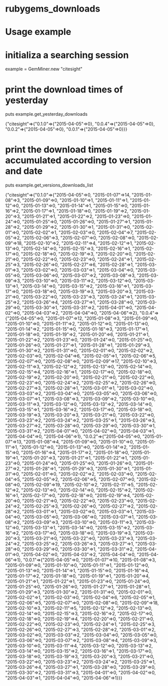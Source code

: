 # rubygems_downloads

# Usage example

# initializa a searching session
example = GemMiner.new "citesight"

# print the download times of yesterday
puts example.get_yesterday_downloads

{"citesight"=>{"0.1.0"=>{"2015-04-05"=>0}, "0.0.4"=>{"2015-04-05"=>0}, "0.0.2"=>{"2015-04-05"=>0}, "0.0.1"=>{"2015-04-05"=>0}}}


# print the download times accumulated according to version and date
puts example.get_versions_downloads_list

{"citesight"=>{"0.1.0"=>{"2015-04-05"=>0, "2015-01-07"=>14, "2015-01-08"=>3, "2015-01-09"=>0, "2015-01-10"=>1, "2015-01-11"=>1, "2015-01-12"=>0, "2015-01-13"=>0, "2015-01-14"=>1, "2015-01-15"=>0, "2015-01-16"=>2, "2015-01-17"=>1, "2015-01-18"=>0, "2015-01-19"=>2, "2015-01-20"=>3, "2015-01-21"=>1, "2015-01-22"=>2, "2015-01-23"=>0, "2015-01-24"=>0, "2015-01-25"=>0, "2015-01-26"=>0, "2015-01-27"=>1, "2015-01-28"=>2, "2015-01-29"=>2, "2015-01-30"=>1, "2015-01-31"=>0, "2015-02-01"=>0, "2015-02-02"=>1, "2015-02-03"=>0, "2015-02-04"=>7, "2015-02-05"=>2, "2015-02-06"=>3, "2015-02-07"=>0, "2015-02-08"=>0, "2015-02-09"=>18, "2015-02-10"=>2, "2015-02-11"=>4, "2015-02-12"=>1, "2015-02-13"=>0, "2015-02-14"=>0, "2015-02-15"=>3, "2015-02-16"=>1, "2015-02-17"=>0, "2015-02-18"=>0, "2015-02-19"=>3, "2015-02-20"=>0, "2015-02-21"=>0, "2015-02-22"=>0, "2015-02-23"=>0, "2015-02-24"=>1, "2015-02-25"=>3, "2015-02-26"=>0, "2015-02-27"=>6, "2015-02-28"=>1, "2015-03-01"=>3, "2015-03-02"=>0, "2015-03-03"=>1, "2015-03-04"=>0, "2015-03-05"=>0, "2015-03-06"=>0, "2015-03-07"=>2, "2015-03-08"=>3, "2015-03-09"=>3, "2015-03-10"=>0, "2015-03-11"=>2, "2015-03-12"=>0, "2015-03-13"=>1, "2015-03-14"=>0, "2015-03-15"=>2, "2015-03-16"=>1, "2015-03-17"=>0, "2015-03-18"=>0, "2015-03-19"=>3, "2015-03-20"=>3, "2015-03-21"=>0, "2015-03-22"=>0, "2015-03-23"=>3, "2015-03-24"=>1, "2015-03-25"=>2, "2015-03-26"=>4, "2015-03-27"=>1, "2015-03-28"=>0, "2015-03-29"=>0, "2015-03-30"=>1, "2015-03-31"=>2, "2015-04-01"=>0, "2015-04-02"=>0, "2015-04-03"=>2, "2015-04-04"=>0, "2015-04-06"=>2}, "0.0.4"=>{"2015-04-05"=>0, "2015-01-07"=>12, "2015-01-08"=>3, "2015-01-09"=>0, "2015-01-10"=>0, "2015-01-11"=>2, "2015-01-12"=>0, "2015-01-13"=>0, "2015-01-14"=>2, "2015-01-15"=>0, "2015-01-16"=>3, "2015-01-17"=>1, "2015-01-18"=>0, "2015-01-19"=>2, "2015-01-20"=>6, "2015-01-21"=>1, "2015-01-22"=>2, "2015-01-23"=>0, "2015-01-24"=>0, "2015-01-25"=>0, "2015-01-26"=>0, "2015-01-27"=>1, "2015-01-28"=>1, "2015-01-29"=>3, "2015-01-30"=>2, "2015-01-31"=>0, "2015-02-01"=>0, "2015-02-02"=>2, "2015-02-03"=>0, "2015-02-04"=>6, "2015-02-05"=>1, "2015-02-06"=>5, "2015-02-07"=>0, "2015-02-08"=>0, "2015-02-09"=>17, "2015-02-10"=>3, "2015-02-11"=>3, "2015-02-12"=>2, "2015-02-13"=>0, "2015-02-14"=>0, "2015-02-15"=>4, "2015-02-16"=>1, "2015-02-17"=>0, "2015-02-18"=>0, "2015-02-19"=>2, "2015-02-20"=>0, "2015-02-21"=>0, "2015-02-22"=>0, "2015-02-23"=>0, "2015-02-24"=>2, "2015-02-25"=>2, "2015-02-26"=>0, "2015-02-27"=>3, "2015-02-28"=>1, "2015-03-01"=>1, "2015-03-02"=>0, "2015-03-03"=>2, "2015-03-04"=>0, "2015-03-05"=>0, "2015-03-06"=>0, "2015-03-07"=>1, "2015-03-08"=>3, "2015-03-09"=>2, "2015-03-10"=>0, "2015-03-11"=>3, "2015-03-12"=>0, "2015-03-13"=>2, "2015-03-14"=>0, "2015-03-15"=>1, "2015-03-16"=>2, "2015-03-17"=>0, "2015-03-18"=>0, "2015-03-19"=>3, "2015-03-20"=>3, "2015-03-21"=>0, "2015-03-22"=>0, "2015-03-23"=>2, "2015-03-24"=>2, "2015-03-25"=>1, "2015-03-26"=>3, "2015-03-27"=>2, "2015-03-28"=>0, "2015-03-29"=>0, "2015-03-30"=>1, "2015-03-31"=>2, "2015-04-01"=>0, "2015-04-02"=>0, "2015-04-03"=>1, "2015-04-04"=>0, "2015-04-06"=>1}, "0.0.2"=>{"2015-04-05"=>0, "2015-01-07"=>13, "2015-01-08"=>4, "2015-01-09"=>0, "2015-01-10"=>0, "2015-01-11"=>1, "2015-01-12"=>0, "2015-01-13"=>0, "2015-01-14"=>2, "2015-01-15"=>0, "2015-01-16"=>4, "2015-01-17"=>2, "2015-01-18"=>0, "2015-01-19"=>1, "2015-01-20"=>3, "2015-01-21"=>1, "2015-01-22"=>1, "2015-01-23"=>0, "2015-01-24"=>0, "2015-01-25"=>0, "2015-01-26"=>0, "2015-01-27"=>2, "2015-01-28"=>1, "2015-01-29"=>3, "2015-01-30"=>1, "2015-01-31"=>0, "2015-02-01"=>0, "2015-02-02"=>2, "2015-02-03"=>0, "2015-02-04"=>5, "2015-02-05"=>2, "2015-02-06"=>5, "2015-02-07"=>0, "2015-02-08"=>0, "2015-02-09"=>19, "2015-02-10"=>2, "2015-02-11"=>5, "2015-02-12"=>2, "2015-02-13"=>0, "2015-02-14"=>0, "2015-02-15"=>2, "2015-02-16"=>1, "2015-02-17"=>0, "2015-02-18"=>0, "2015-02-19"=>4, "2015-02-20"=>0, "2015-02-21"=>0, "2015-02-22"=>0, "2015-02-23"=>0, "2015-02-24"=>2, "2015-02-25"=>3, "2015-02-26"=>0, "2015-02-27"=>2, "2015-02-28"=>2, "2015-03-01"=>1, "2015-03-02"=>0, "2015-03-03"=>1, "2015-03-04"=>0, "2015-03-05"=>0, "2015-03-06"=>0, "2015-03-07"=>1, "2015-03-08"=>2, "2015-03-09"=>3, "2015-03-10"=>0, "2015-03-11"=>3, "2015-03-12"=>0, "2015-03-13"=>1, "2015-03-14"=>0, "2015-03-15"=>2, "2015-03-16"=>2, "2015-03-17"=>0, "2015-03-18"=>0, "2015-03-19"=>3, "2015-03-20"=>3, "2015-03-21"=>0, "2015-03-22"=>0, "2015-03-23"=>3, "2015-03-24"=>2, "2015-03-25"=>2, "2015-03-26"=>3, "2015-03-27"=>1, "2015-03-28"=>0, "2015-03-29"=>0, "2015-03-30"=>1, "2015-03-31"=>2, "2015-04-01"=>0, "2015-04-02"=>0, "2015-04-03"=>2, "2015-04-04"=>0, "2015-04-06"=>1}, "0.0.1"=>{"2015-04-05"=>0, "2015-01-07"=>10, "2015-01-08"=>3, "2015-01-09"=>0, "2015-01-10"=>0, "2015-01-11"=>1, "2015-01-12"=>0, "2015-01-13"=>0, "2015-01-14"=>1, "2015-01-15"=>0, "2015-01-16"=>4, "2015-01-17"=>2, "2015-01-18"=>0, "2015-01-19"=>1, "2015-01-20"=>4, "2015-01-21"=>1, "2015-01-22"=>1, "2015-01-23"=>0, "2015-01-24"=>0, "2015-01-25"=>0, "2015-01-26"=>0, "2015-01-27"=>1, "2015-01-28"=>1, "2015-01-29"=>3, "2015-01-30"=>2, "2015-01-31"=>0, "2015-02-01"=>0, "2015-02-02"=>1, "2015-02-03"=>0, "2015-02-04"=>6, "2015-02-05"=>1, "2015-02-06"=>5, "2015-02-07"=>0, "2015-02-08"=>0, "2015-02-09"=>18, "2015-02-10"=>3, "2015-02-11"=>5, "2015-02-12"=>2, "2015-02-13"=>0, "2015-02-14"=>0, "2015-02-15"=>3, "2015-02-16"=>2, "2015-02-17"=>0, "2015-02-18"=>0, "2015-02-19"=>4, "2015-02-20"=>0, "2015-02-21"=>0, "2015-02-22"=>0, "2015-02-23"=>0, "2015-02-24"=>1, "2015-02-25"=>3, "2015-02-26"=>0, "2015-02-27"=>3, "2015-02-28"=>2, "2015-03-01"=>2, "2015-03-02"=>0, "2015-03-03"=>2, "2015-03-04"=>0, "2015-03-05"=>0, "2015-03-06"=>0, "2015-03-07"=>2, "2015-03-08"=>4, "2015-03-09"=>3, "2015-03-10"=>0, "2015-03-11"=>4, "2015-03-12"=>0, "2015-03-13"=>2, "2015-03-14"=>0, "2015-03-15"=>2, "2015-03-16"=>1, "2015-03-17"=>0, "2015-03-18"=>0, "2015-03-19"=>3, "2015-03-20"=>3, "2015-03-21"=>0, "2015-03-22"=>0, "2015-03-23"=>2, "2015-03-24"=>2, "2015-03-25"=>1, "2015-03-26"=>4, "2015-03-27"=>1, "2015-03-28"=>0, "2015-03-29"=>0, "2015-03-30"=>2, "2015-03-31"=>3, "2015-04-01"=>0, "2015-04-02"=>0, "2015-04-03"=>1, "2015-04-04"=>0, "2015-04-06"=>1}}}